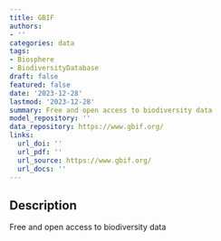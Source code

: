 ```yaml
---
title: GBIF
authors:
- ''
categories: data
tags:
- Biosphere
- BiodiversityDatabase
draft: false
featured: false
date: '2023-12-28'
lastmod: '2023-12-28'
summary: Free and open access to biodiversity data
model_repository: ''
data_repository: https://www.gbif.org/
links:
  url_doi: ''
  url_pdf: ''
  url_source: https://www.gbif.org/
  url_docs: ''
---
```


## Description

Free and open access to biodiversity data

